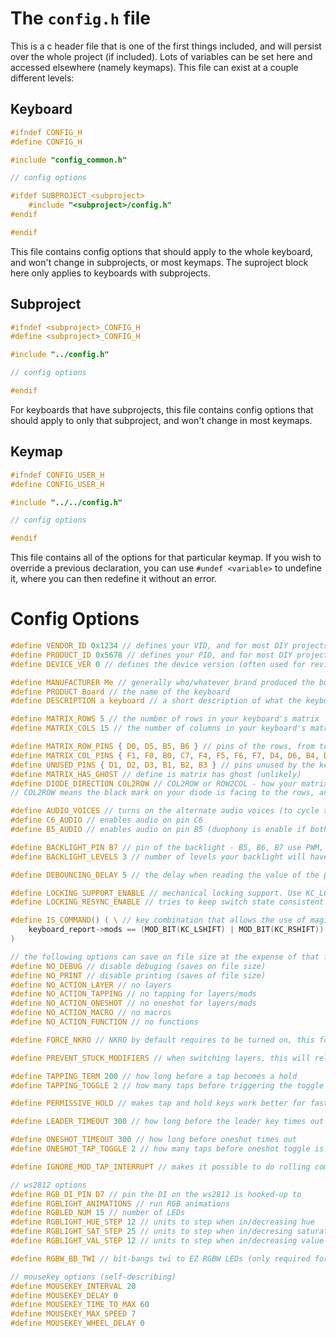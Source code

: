 # The `config.h` file

This is a c header file that is one of the first things included, and will persist over the whole project (if included). Lots of variables can be set here and accessed elsewhere (namely keymaps). This file can exist at a couple different levels:

## Keyboard

```c
#ifndef CONFIG_H
#define CONFIG_H

#include "config_common.h"

// config options

#ifdef SUBPROJECT_<subproject>
    #include "<subproject>/config.h"
#endif

#endif
```

This file contains config options that should apply to the whole keyboard, and won't change in subprojects, or most keymaps. The suproject block here only applies to keyboards with subprojects.

## Subproject

```c
#ifndef <subproject>_CONFIG_H
#define <subproject>_CONFIG_H

#include "../config.h"

// config options

#endif
```

For keyboards that have subprojects, this file contains config options that should apply to only that subproject, and won't change in most keymaps.

## Keymap

```c
#ifndef CONFIG_USER_H
#define CONFIG_USER_H

#include "../../config.h"

// config options

#endif
```

This file contains all of the options for that particular keymap. If you wish to override a previous declaration, you can use `#undef <variable>` to undefine it, where you can then redefine it without an error.

# Config Options

```c
#define VENDOR_ID 0x1234 // defines your VID, and for most DIY projects, can be whatever you want
#define PRODUCT_ID 0x5678 // defines your PID, and for most DIY projects, can be whatever you want  
#define DEVICE_VER 0 // defines the device version (often used for revisions)

#define MANUFACTURER Me // generally who/whatever brand produced the board
#define PRODUCT Board // the name of the keyboard
#define DESCRIPTION a keyboard // a short description of what the keyboard is

#define MATRIX_ROWS 5 // the number of rows in your keyboard's matrix
#define MATRIX_COLS 15 // the number of columns in your keyboard's matrix

#define MATRIX_ROW_PINS { D0, D5, B5, B6 } // pins of the rows, from top to bottom
#define MATRIX_COL_PINS { F1, F0, B0, C7, F4, F5, F6, F7, D4, D6, B4, D7 } // pins of the columns, from left to right
#define UNUSED_PINS { D1, D2, D3, B1, B2, B3 } // pins unused by the keyboard for reference 
#define MATRIX_HAS_GHOST // define is matrix has ghost (unlikely)
#define DIODE_DIRECTION COL2ROW // COL2ROW or ROW2COL - how your matrix is configured
// COL2ROW means the black mark on your diode is facing to the rows, and between the switch and the rows

#define AUDIO_VOICES // turns on the alternate audio voices (to cycle through)
#define C6_AUDIO // enables audio on pin C6
#define B5_AUDIO // enables audio on pin B5 (duophony is enable if both are enabled)

#define BACKLIGHT_PIN B7 // pin of the backlight - B5, B6, B7 use PWM, others use softPWM
#define BACKLIGHT_LEVELS 3 // number of levels your backlight will have (not including off)

#define DEBOUNCING_DELAY 5 // the delay when reading the value of the pin (5 is default)

#define LOCKING_SUPPORT_ENABLE // mechanical locking support. Use KC_LCAP, KC_LNUM or KC_LSCR instead in keymap
#define LOCKING_RESYNC_ENABLE // tries to keep switch state consistent with keyboard LED state

#define IS_COMMAND() ( \ // key combination that allows the use of magic commands (useful for debugging)
    keyboard_report->mods == (MOD_BIT(KC_LSHIFT) | MOD_BIT(KC_RSHIFT)) \
)

// the following options can save on file size at the expense of that feature
#define NO_DEBUG // disable debuging (saves on file size)
#define NO_PRINT // disable printing (saves of file size)
#define NO_ACTION_LAYER // no layers
#define NO_ACTION_TAPPING // no tapping for layers/mods
#define NO_ACTION_ONESHOT // no oneshot for layers/mods
#define NO_ACTION_MACRO // no macros
#define NO_ACTION_FUNCTION // no functions

#define FORCE_NKRO // NKRO by default requires to be turned on, this forces it to be on always

#define PREVENT_STUCK_MODIFIERS // when switching layers, this will release all mods

#define TAPPING_TERM 200 // how long before a tap becomes a hold
#define TAPPING_TOGGLE 2 // how many taps before triggering the toggle

#define PERMISSIVE_HOLD // makes tap and hold keys work better for fast typers who don't want tapping term set above 500

#define LEADER_TIMEOUT 300 // how long before the leader key times out

#define ONESHOT_TIMEOUT 300 // how long before oneshot times out
#define ONESHOT_TAP_TOGGLE 2 // how many taps before oneshot toggle is triggered

#define IGNORE_MOD_TAP_INTERRUPT // makes it possible to do rolling combos (zx) with keys that convert to other keys on hold

// ws2812 options
#define RGB_DI_PIN D7 // pin the DI on the ws2812 is hooked-up to
#define RGBLIGHT_ANIMATIONS // run RGB animations
#define RGBLED_NUM 15 // number of LEDs
#define RGBLIGHT_HUE_STEP 12 // units to step when in/decreasing hue
#define RGBLIGHT_SAT_STEP 25 // units to step when in/decresing saturation
#define RGBLIGHT_VAL_STEP 12 // units to step when in/decreasing value (brightness)

#define RGBW_BB_TWI // bit-bangs twi to EZ RGBW LEDs (only required for Ergodox EZ)

// mousekey options (self-describing)
#define MOUSEKEY_INTERVAL 20
#define MOUSEKEY_DELAY 0
#define MOUSEKEY_TIME_TO_MAX 60
#define MOUSEKEY_MAX_SPEED 7
#define MOUSEKEY_WHEEL_DELAY 0

```